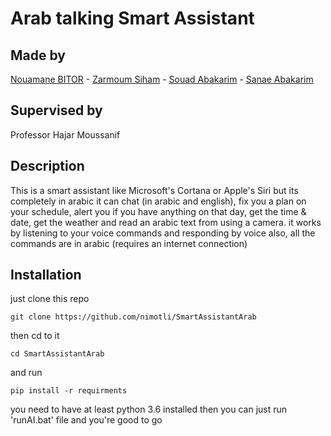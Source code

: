 # Arab talking Smart Assistant
## Made by 
[Nouamane BITOR](https://github.com/nimotli/) - 
[Zarmoum Siham](https://github.com/SihamZR) - 
[Souad Abakarim](https://github.com/souadabakarim) - 
[Sanae Abakarim](https://github.com/sanaeaba)
## Supervised by
Professor Hajar Moussanif

## Description
This is a smart assistant like Microsoft's Cortana or Apple's Siri but its completely in arabic
it can chat (in arabic and english), fix you a plan on your schedule, alert you if you have anything on that day, get the time & date, get the weather and read an arabic text from using a camera. it works by listening to your voice commands and responding by voice also, all the commands are in arabic (requires an internet connection)

## Installation
just clone this repo
```
git clone https://github.com/nimotli/SmartAssistantArab
```
then cd to it
```
cd SmartAssistantArab
```
and run 
```
pip install -r requirments
```
you need to have at least python 3.6 installed then you can just run 'runAI.bat' file and you're good to go
